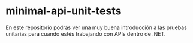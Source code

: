 # minimal-api-unit-tests
En este repositorio podrás ver una muy buena introducción a las pruebas unitarias para cuando estés trabajando con APIs dentro de .NET.
